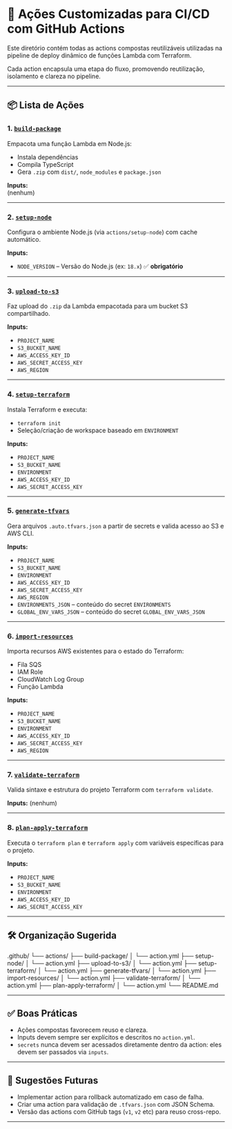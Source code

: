 # 📁 Ações Customizadas para CI/CD com GitHub Actions

Este diretório contém todas as actions compostas reutilizáveis utilizadas na pipeline de deploy dinâmico de funções Lambda com Terraform.

Cada action encapsula uma etapa do fluxo, promovendo reutilização, isolamento e clareza no pipeline.

---

## 📦 Lista de Ações

### 1. [`build-package`](./build-package)
Empacota uma função Lambda em Node.js:
- Instala dependências
- Compila TypeScript
- Gera `.zip` com `dist/`, `node_modules` e `package.json`

**Inputs:**  
(nenhum)

---

### 2. [`setup-node`](./setup-node)
Configura o ambiente Node.js (via `actions/setup-node`) com cache automático.

**Inputs:**
- `NODE_VERSION` – Versão do Node.js (ex: `18.x`) ✅ **obrigatório**

---

### 3. [`upload-to-s3`](./upload-to-s3)
Faz upload do `.zip` da Lambda empacotada para um bucket S3 compartilhado.

**Inputs:**
- `PROJECT_NAME`
- `S3_BUCKET_NAME`
- `AWS_ACCESS_KEY_ID`
- `AWS_SECRET_ACCESS_KEY`
- `AWS_REGION`

---

### 4. [`setup-terraform`](./setup-terraform)
Instala Terraform e executa:
- `terraform init`
- Seleção/criação de workspace baseado em `ENVIRONMENT`

**Inputs:**
- `PROJECT_NAME`
- `S3_BUCKET_NAME`
- `ENVIRONMENT`
- `AWS_ACCESS_KEY_ID`
- `AWS_SECRET_ACCESS_KEY`

---

### 5. [`generate-tfvars`](./generate-tfvars)
Gera arquivos `.auto.tfvars.json` a partir de secrets e valida acesso ao S3 e AWS CLI.

**Inputs:**
- `PROJECT_NAME`
- `S3_BUCKET_NAME`
- `ENVIRONMENT`
- `AWS_ACCESS_KEY_ID`
- `AWS_SECRET_ACCESS_KEY`
- `AWS_REGION`
- `ENVIRONMENTS_JSON` – conteúdo do secret `ENVIRONMENTS`
- `GLOBAL_ENV_VARS_JSON` – conteúdo do secret `GLOBAL_ENV_VARS_JSON`

---

### 6. [`import-resources`](./import-resources)
Importa recursos AWS existentes para o estado do Terraform:
- Fila SQS
- IAM Role
- CloudWatch Log Group
- Função Lambda

**Inputs:**
- `PROJECT_NAME`
- `S3_BUCKET_NAME`
- `ENVIRONMENT`
- `AWS_ACCESS_KEY_ID`
- `AWS_SECRET_ACCESS_KEY`
- `AWS_REGION`

---

### 7. [`validate-terraform`](./validate-terraform)
Valida sintaxe e estrutura do projeto Terraform com `terraform validate`.

**Inputs:**
(nenhum)

---

### 8. [`plan-apply-terraform`](./plan-apply-terraform)
Executa o `terraform plan` e `terraform apply` com variáveis específicas para o projeto.

**Inputs:**
- `PROJECT_NAME`
- `S3_BUCKET_NAME`
- `ENVIRONMENT`
- `AWS_ACCESS_KEY_ID`
- `AWS_SECRET_ACCESS_KEY`

---

## 🛠️ Organização Sugerida

.github/
└── actions/
├── build-package/
│ └── action.yml
├── setup-node/
│ └── action.yml
├── upload-to-s3/
│ └── action.yml
├── setup-terraform/
│ └── action.yml
├── generate-tfvars/
│ └── action.yml
├── import-resources/
│ └── action.yml
├── validate-terraform/
│ └── action.yml
├── plan-apply-terraform/
│ └── action.yml
└── README.md


---

## ✅ Boas Práticas

- Ações compostas favorecem reuso e clareza.
- Inputs devem sempre ser explícitos e descritos no `action.yml`.
- `secrets` nunca devem ser acessados diretamente dentro da action: eles devem ser passados via `inputs`.

---

## 🧩 Sugestões Futuras

- Implementar action para rollback automatizado em caso de falha.
- Criar uma action para validação de `.tfvars.json` com JSON Schema.
- Versão das actions com GitHub tags (`v1`, `v2` etc) para reuso cross-repo.

---

